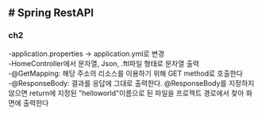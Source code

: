 <h2># Spring RestAPI</h2>

<h3>ch2</h3>
-application.properties -> application.yml로 변경</br>
-HomeController에서 문자열, Json, .ftl파일 형태로 문자열 출력</br>
-@GetMapping: 해당 주소의 리소스를 이용하기 위해 GET method로 호출한다</br>
-@ResponseBody: 결과를 응답에 그대로 출력한다. @ResponseBody를 지정하지 않으면 return에 지정된 "helloworld"이름으로 된 파일을 프로젝트 경로에서 찾아 화면에 출력한다</br>













